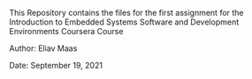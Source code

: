 This Repository contains the files for the first assignment for the Introduction to Embedded Systems Software and Development Environments Coursera Course

Author: Eliav Maas

Date: September 19, 2021